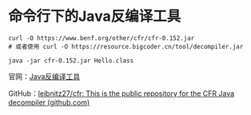 # 命令行下的Java反编译工具

```shell
curl -O https://www.benf.org/other/cfr/cfr-0.152.jar
# 或者使用 curl -O https://resource.bigcoder.cn/tool/decompiler.jar 

java -jar cfr-0.152.jar Hello.class
```

官网：[Java反编译工具](https://www.benf.org/other/cfr/)

GitHub：[leibnitz27/cfr: This is the public repository for the CFR Java decompiler (github.com)](https://github.com/leibnitz27/cfr)